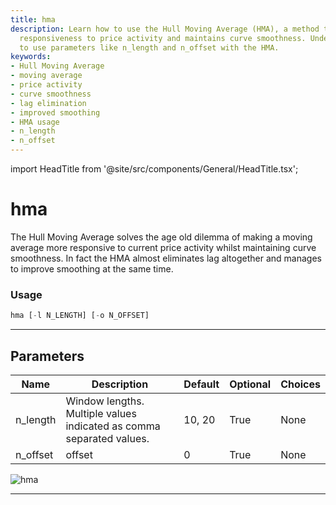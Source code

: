```yaml
---
title: hma
description: Learn how to use the Hull Moving Average (HMA), a method that improves
  responsiveness to price activity and maintains curve smoothness. Understand how
  to use parameters like n_length and n_offset with the HMA.
keywords:
- Hull Moving Average
- moving average
- price activity
- curve smoothness
- lag elimination
- improved smoothing
- HMA usage
- n_length
- n_offset
---
```


import HeadTitle from '@site/src/components/General/HeadTitle.tsx';

<HeadTitle title="hma - Ta - Etf - Reference | OpenBB Terminal Docs" />

# hma

The Hull Moving Average solves the age old dilemma of making a moving average more responsive to current price activity whilst maintaining curve smoothness. In fact the HMA almost eliminates lag altogether and manages to improve smoothing at the same time.

### Usage

```python
hma [-l N_LENGTH] [-o N_OFFSET]
```

---

## Parameters

| Name | Description | Default | Optional | Choices |
| ---- | ----------- | ------- | -------- | ------- |
| n_length | Window lengths. Multiple values indicated as comma separated values. | 10, 20 | True | None |
| n_offset | offset | 0 | True | None |

![hma](https://user-images.githubusercontent.com/46355364/154310988-2e97c166-a3b9-49ae-abcd-2c1b37309072.png)

---
